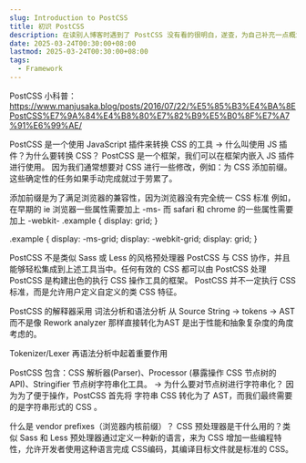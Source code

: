 ```yaml
---
slug: Introduction to PostCSS
title: 初识 PostCSS
description: 在读别人博客时遇到了 PostCSS 没有看的很明白，遂查，为自己补充一点概念
date: 2025-03-24T00:30:00+08:00
lastmod: 2025-03-24T00:30:00+08:00
tags:
  - Framework
---
```

PostCSS 小科普：https://www.manjusaka.blog/posts/2016/07/22/%E5%85%B3%E4%BA%8EPostCSS%E7%9A%84%E4%B8%80%E7%82%B9%E5%B0%8F%E7%A7%91%E6%99%AE/

PostCSS 是一个使用 JavaScript 插件来转换 CSS 的工具
-> 什么叫使用 JS 插件？为什么要转换 CSS？
PostCSS 是一个框架，我们可以在框架内嵌入 JS 插件进行使用。
因为我们通常想要对 CSS 进行一些修改，例如：为 CSS 添加前缀。这些确定性的任务如果手动完成就过于劳累了。

添加前缀是为了满足浏览器的兼容性，因为浏览器没有完全统一 CSS 标准
例如，在早期的 ie 浏览器一些属性需要加上 -ms- 而 safari 和 chrome 的一些属性需要加上 -webkit-
.example {
    display: grid;
}

.example {
    display: -ms-grid;
    display: -webkit-grid;
    display: grid;
}


PostCSS 不是类似 Sass 或 Less 的风格预处理器
PostCSS 与 CSS 协作，并且能够轻松集成到上述工具当中。任何有效的 CSS 都可以由 PostCSS 处理
PostCSS 是构建出色的执行 CSS 操作工具的框架。
PostCSS 并不一定执行 CSS 标准，而是允许用户定义自定义的类 CSS 特征。

PostCSS 的解释器采用 词法分析和语法分析 从 Source String -> tokens -> AST 而不是像 Rework analyzer 那样直接转化为AST 是出于性能和抽象复杂度的角度考虑的。

Tokenizer/Lexer 再语法分析中起着重要作用

PostCSS 包含：CSS 解析器(Parser)、Processor (暴露操作 CSS 节点树的 API)、Stringifier 节点树字符串化工具。
-> 为什么要对节点树进行字符串化？
因为为了便于操作，PostCSS 首先将 字符串 CSS 转化为了 AST，而我们最终需要的是字符串形式的 CSS 。



什么是 vendor prefixes（浏览器内核前缀）？
CSS 预处理器是干什么用的？类似 Sass 和 Less
预处理器通过定义一种新的语言，来为 CSS 增加一些编程特性，允许开发者使用这种语言完成 CSS编码，其编译目标文件就是标准的 CSS。